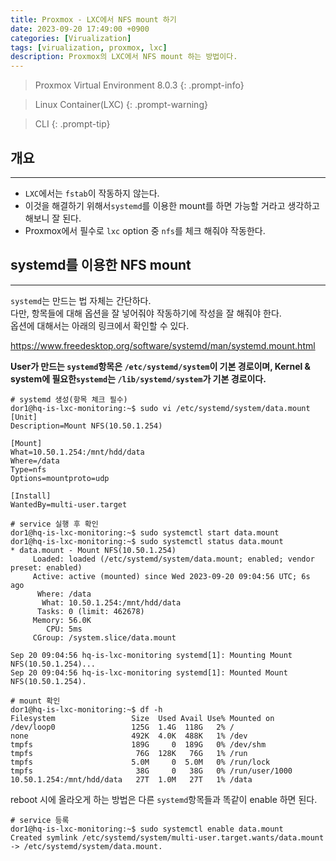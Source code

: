 ```yaml
---
title: Proxmox - LXC에서 NFS mount 하기
date: 2023-09-20 17:49:00 +0900
categories: [Virualization]
tags: [virualization, proxmox, lxc]
description: Proxmox의 LXC에서 NFS mount 하는 방법이다.
---
```


>Proxmox Virtual Environment 8.0.3
{: .prompt-info}

>Linux Container(LXC)
{: .prompt-warning}

>CLI
{: .prompt-tip}

## 개요
---

* `LXC`에서는 `fstab`이 작동하지 않는다.
* 이것을 해결하기 위해서`systemd`를 이용한 mount를 하면 가능할 거라고 생각하고 해보니 잘 된다.
* Proxmox에서 필수로 `lxc` option 중 `nfs`를 체크 해줘야 작동한다.

## systemd를 이용한 NFS mount
---

`systemd`는 만드는 법 자체는 간단하다.  
다만, 항목들에 대해 옵션을 잘 넣어줘야 작동하기에 작성을 잘 해줘야 한다.  
옵션에 대해서는 아래의 링크에서 확인할 수 있다.

<https://www.freedesktop.org/software/systemd/man/systemd.mount.html>

**User가 만드는 `systemd`항목은 `/etc/systemd/system`이 기본 경로이며, Kernel & system에 필요한`systemd`는 `/lib/systemd/system`가 기본 경로이다.**

```shell
# systemd 생성(항목 체크 필수)
dor1@hq-is-lxc-monitoring:~$ sudo vi /etc/systemd/system/data.mount
[Unit]
Description=Mount NFS(10.50.1.254)

[Mount]
What=10.50.1.254:/mnt/hdd/data
Where=/data
Type=nfs
Options=mountproto=udp

[Install]
WantedBy=multi-user.target

# service 실행 후 확인
dor1@hq-is-lxc-monitoring:~$ sudo systemctl start data.mount
dor1@hq-is-lxc-monitoring:~$ sudo systemctl status data.mount
* data.mount - Mount NFS(10.50.1.254)
     Loaded: loaded (/etc/systemd/system/data.mount; enabled; vendor preset: enabled)
     Active: active (mounted) since Wed 2023-09-20 09:04:56 UTC; 6s ago
      Where: /data
       What: 10.50.1.254:/mnt/hdd/data
      Tasks: 0 (limit: 462678)
     Memory: 56.0K
        CPU: 5ms
     CGroup: /system.slice/data.mount

Sep 20 09:04:56 hq-is-lxc-monitoring systemd[1]: Mounting Mount NFS(10.50.1.254)...
Sep 20 09:04:56 hq-is-lxc-monitoring systemd[1]: Mounted Mount NFS(10.50.1.254).

# mount 확인
dor1@hq-is-lxc-monitoring:~$ df -h
Filesystem                 Size  Used Avail Use% Mounted on
/dev/loop0                 125G  1.4G  118G   2% /
none                       492K  4.0K  488K   1% /dev
tmpfs                      189G     0  189G   0% /dev/shm
tmpfs                       76G  128K   76G   1% /run
tmpfs                      5.0M     0  5.0M   0% /run/lock
tmpfs                       38G     0   38G   0% /run/user/1000
10.50.1.254:/mnt/hdd/data   27T  1.0M   27T   1% /data
```

reboot 시에 올라오게 하는 방법은 다른 `systemd`항목들과 똑같이 enable 하면 된다.

```shell
# service 등록
dor1@hq-is-lxc-monitoring:~$ sudo systemctl enable data.mount
Created symlink /etc/systemd/system/multi-user.target.wants/data.mount -> /etc/systemd/system/data.mount.
```